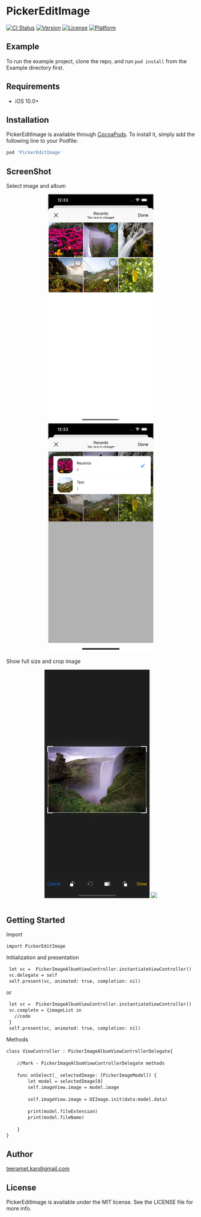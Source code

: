 # PickerEditImage

[![CI Status](https://img.shields.io/travis/teeramet.kan@gmail.com/PickerEditImage.svg?style=flat)](https://travis-ci.org/teeramet.kan@gmail.com/PickerEditImage)
[![Version](https://img.shields.io/cocoapods/v/PickerEditImage.svg?style=flat)](https://cocoapods.org/pods/PickerEditImage)
[![License](https://img.shields.io/cocoapods/l/PickerEditImage.svg?style=flat)](https://cocoapods.org/pods/PickerEditImage)
[![Platform](https://img.shields.io/cocoapods/p/PickerEditImage.svg?style=flat)](https://cocoapods.org/pods/PickerEditImage)

## Example

To run the example project, clone the repo, and run `pod install` from the Example directory first.

## Requirements
- iOS 10.0+

## Installation

PickerEditImage is available through [CocoaPods](https://cocoapods.org). To install
it, simply add the following line to your Podfile:

```ruby
pod 'PickerEditImage'
```

## ScreenShot

<table align = "center">
 <tr> Select image and album  </tr>
 <tr>
<p align = "center">

<img src ="https://github.com/teeramet10/PickerEditImage/blob/master/screenshot/screen1.png" width="280">
<img src ="https://github.com/teeramet10/PickerEditImage/blob/master/screenshot/screen2.png" width="280">
</p>
 </tr>
  <tr>  Show full size and crop image  </tr>
 <tr>
<p  align = "center">

<img src ="https://github.com/teeramet10/PickerEditImage/blob/master/screenshot/screen3.png" width="280">
<img src ="https://github.com/teeramet10/PickerEditImage/blob/master/screenshot/screen4.png" width="280">
</p>
 </tr>
 
 </table>


## Getting Started

Import 
```
import PickerEditImage

```

Initialization and presentation
```
 let vc =  PickerImageAlbumViewController.instantiateViewController()
 vc.delegate = self
 self.present(vc, animated: true, completion: nil)
```
or
```
 let vc =  PickerImageAlbumViewController.instantiateViewController()
 vc.complete = {imageList in
   //code
 }
 self.present(vc, animated: true, completion: nil)
```
Methods 
```
class ViewController : PickerImageAlbumViewControllerDelegate{
    
    //Mark - PickerImageAlbumViewControllerDelegate methods
    
    func onSelect(_ selectedImage: [PickerImageModel]) {
        let model = selectedImage[0]
        self.imageView.image = model.image
        
        self.imageView.image = UIImage.init(data:model.data)

        print(model.fileExtension)
        print(model.fileName)

    }
}

```

## Author

teeramet.kan@gmail.com

## License

PickerEditImage is available under the MIT license. See the LICENSE file for more info.

